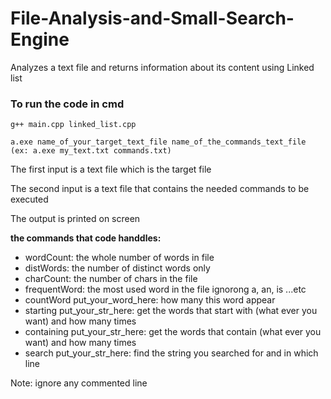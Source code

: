 # File-Analysis-and-Small-Search-Engine
Analyzes a text file and returns information about its  content using Linked list

<h3>To run the code in cmd </h3>

    g++ main.cpp linked_list.cpp
  
    a.exe name_of_your_target_text_file name_of_the_commands_text_file  (ex: a.exe my_text.txt commands.txt)
 
  
The first input is a text file which is the target file

The second input is a text file that contains the needed commands to be executed 

The output is printed on screen

**the commands that code handdles:**
- wordCount: the whole number of words in file
- distWords: the number of distinct words only
- charCount: the number of chars in the file
- frequentWord: the most used word in the file ignorong a, an, is ...etc
- countWord put_your_word_here: how many this word appear 
- starting put_your_str_here: get the words that start with (what ever you want) and how many times
- containing put_your_str_here: get the words that contain (what ever you want) and how many times
- search put_your_str_here: find the string you searched for and in which line


Note: ignore any commented line
